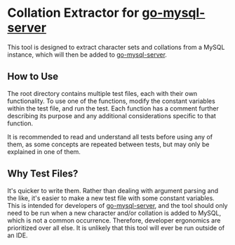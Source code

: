 # Collation Extractor for [go-mysql-server](https://github.com/dolthub/go-mysql-server)

This tool is designed to extract character sets and collations from a MySQL instance, which will then be added to [go-mysql-server](https://github.com/dolthub/go-mysql-server).

## How to Use

The root directory contains multiple test files, each with their own functionality.
To use one of the functions, modify the constant variables within the test file, and run the test.
Each function has a comment further describing its purpose and any additional considerations specific to that function.

It is recommended to read and understand all tests before using any of them, as some concepts are repeated between tests, but may only be explained in one of them.

## Why Test Files?

It's quicker to write them.
Rather than dealing with argument parsing and the like, it's easier to make a new test file with some constant variables.
This is intended for developers of [go-mysql-server](https://github.com/dolthub/go-mysql-server), and the tool should only need to be run when a new character and/or collation is added to MySQL, which is not a common occurrence.
Therefore, developer ergonomics are prioritized over all else.
It is unlikely that this tool will ever be run outside of an IDE.
